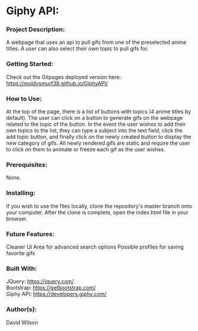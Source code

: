 # **Giphy API:**

### **Project Description:**

A webpage that uses an api to pull gifs from one of the preselected anime titles. A user can also select their own topic to pull gifs for.

### **Getting Started:**

Check out the Gitpages deployed version here: https://moldysmurf38.github.io/GiphyAPI/

### **How to Use:**

At the top of the page, there is a list of buttons with topics (4 anime titles by default). The user can click on a button to generate gifs on the webpage related to the topic of the button. In the event the user wishes to add their own topics to the list, they can type a subject into the text field, click the add topic button, and finally click on the newly created button to display the new category of gifs. All newly rendered gifs are static and require the user to click on them to animate or freeze each gif as the user wishes.

### **Prerequisites:**

None.

### **Installing:**

If you wish to use the files locally, clone the repository's master branch onto your computer. After the clone is complete, open the index.html file in your browser.

### **Future Features:**

Cleaner UI
Area for advanced search options
Possible profiles for saving favorite gifs

### **Built With:**

JQuery: https://jquery.com/ <br/>
Bootstrap: https://getbootstrap.com/ <br/>
Giphy API: https://developers.giphy.com/

### **Author(s):**

David Wilson
